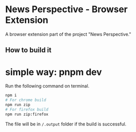 # News Perspective - Browser Extension

A browser extension part of the project "News Perspective."

## How to build it

# simple way: pnpm dev
Run the following command on terminal.

```bash
npm i
# For chrome build
npm run zip
# For firefox build
npm run zip:firefox
```

The file will be in `/.output` folder if the build is successful.
